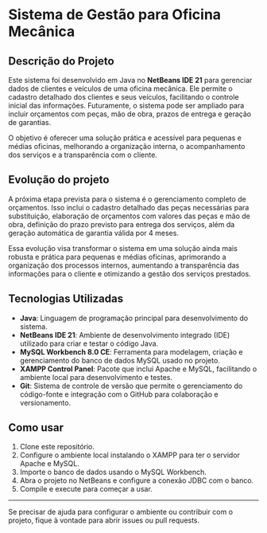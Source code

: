 # Sistema de Gestão para Oficina Mecânica

## Descrição do Projeto

Este sistema foi desenvolvido em Java no **NetBeans IDE 21** para gerenciar dados de clientes e veículos de uma oficina mecânica. Ele permite o cadastro detalhado dos clientes e seus veículos, facilitando o controle inicial das informações. Futuramente, o sistema pode ser ampliado para incluir orçamentos com peças, mão de obra, prazos de entrega e geração de garantias.

O objetivo é oferecer uma solução prática e acessível para pequenas e médias oficinas, melhorando a organização interna, o acompanhamento dos serviços e a transparência com o cliente.

## Evolução do projeto

A próxima etapa prevista para o sistema é o gerenciamento completo de orçamentos. Isso inclui o cadastro detalhado das peças necessárias para substituição, elaboração de orçamentos com valores das peças e mão de obra, definição do prazo previsto para entrega dos serviços, além da geração automática de garantia válida por 4 meses.

Essa evolução visa transformar o sistema em uma solução ainda mais robusta e prática para pequenas e médias oficinas, aprimorando a organização dos processos internos, aumentando a transparência das informações para o cliente e otimizando a gestão dos serviços prestados.

## Tecnologias Utilizadas

- **Java**: Linguagem de programação principal para desenvolvimento do sistema.
- **NetBeans IDE 21**: Ambiente de desenvolvimento integrado (IDE) utilizado para criar e testar o código Java.
- **MySQL Workbench 8.0 CE**: Ferramenta para modelagem, criação e gerenciamento do banco de dados MySQL usado no projeto.
- **XAMPP Control Panel**: Pacote que inclui Apache e MySQL, facilitando o ambiente local para desenvolvimento e testes.
- **Git**: Sistema de controle de versão que permite o gerenciamento do código-fonte e integração com o GitHub para colaboração e versionamento.

## Como usar

1. Clone este repositório.
2. Configure o ambiente local instalando o XAMPP para ter o servidor Apache e MySQL.
3. Importe o banco de dados usando o MySQL Workbench.
4. Abra o projeto no NetBeans e configure a conexão JDBC com o banco.
5. Compile e execute para começar a usar.

---

Se precisar de ajuda para configurar o ambiente ou contribuir com o projeto, fique à vontade para abrir issues ou pull requests.

